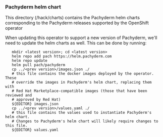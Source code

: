 ### Pachyderm helm chart

This directory (/hack/charts) contains the Pachyderm helm charts corresponding to the Pachyderm releases supported by the OpenShift operator

When updating this operator to support a new version of Pachyderm, we'll need to update the helm charts as well. This can be done by running:
```
   mkdir <latest version>; cd <latest version>
   helm repo add pach https://helm.pachyderm.com
   helm repo update
   helm pull pach/pachyderm
   cp ../<prev version>/images.json ./
   # this file contains the docker images deployed by the operator. These
   # override the images in Pachyderm's helm chart, replacing them with
   # Red Hat Marketplace-compatible images (those that have been reviewed and
   # approved by Red Hat)
   ${EDITOR} images.json
   cp ../<prev version>/values.yaml ./
   # this file contains the values used to instantiate Pachyderm's helm chart.
   # Changes to Pachyderm's helm chart will likely require changes to this file.
   ${EDITOR} values.yaml
```


